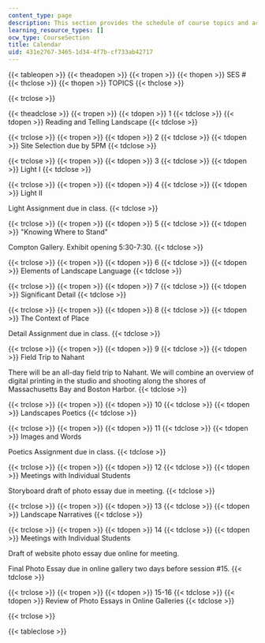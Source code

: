 ```yaml
---
content_type: page
description: This section provides the schedule of course topics and activities.
learning_resource_types: []
ocw_type: CourseSection
title: Calendar
uid: 431e2767-3465-1d34-4f7b-cf733ab42717
---
```


{{< tableopen >}}
{{< theadopen >}}
{{< tropen >}}
{{< thopen >}}
SES #
{{< thclose >}}
{{< thopen >}}
TOPICS
{{< thclose >}}

{{< trclose >}}

{{< theadclose >}}
{{< tropen >}}
{{< tdopen >}}
1
{{< tdclose >}}
{{< tdopen >}}
Reading and Telling Landscape
{{< tdclose >}}

{{< trclose >}}
{{< tropen >}}
{{< tdopen >}}
2
{{< tdclose >}}
{{< tdopen >}}
Site Selection due by 5PM
{{< tdclose >}}

{{< trclose >}}
{{< tropen >}}
{{< tdopen >}}
3
{{< tdclose >}}
{{< tdopen >}}
Light I
{{< tdclose >}}

{{< trclose >}}
{{< tropen >}}
{{< tdopen >}}
4
{{< tdclose >}}
{{< tdopen >}}
Light II  
  
Light Assignment due in class.
{{< tdclose >}}

{{< trclose >}}
{{< tropen >}}
{{< tdopen >}}
5
{{< tdclose >}}
{{< tdopen >}}
"Knowing Where to Stand"  
  
Compton Gallery. Exhibit opening 5:30-7:30.
{{< tdclose >}}

{{< trclose >}}
{{< tropen >}}
{{< tdopen >}}
6
{{< tdclose >}}
{{< tdopen >}}
Elements of Landscape Language
{{< tdclose >}}

{{< trclose >}}
{{< tropen >}}
{{< tdopen >}}
7
{{< tdclose >}}
{{< tdopen >}}
Significant Detail
{{< tdclose >}}

{{< trclose >}}
{{< tropen >}}
{{< tdopen >}}
8
{{< tdclose >}}
{{< tdopen >}}
The Context of Place  
  
Detail Assignment due in class.
{{< tdclose >}}

{{< trclose >}}
{{< tropen >}}
{{< tdopen >}}
9
{{< tdclose >}}
{{< tdopen >}}
Field Trip to Nahant  
  
There will be an all-day field trip to Nahant. We will combine an overview of digital printing in the studio and shooting along the shores of Massachusetts Bay and Boston Harbor.
{{< tdclose >}}

{{< trclose >}}
{{< tropen >}}
{{< tdopen >}}
10
{{< tdclose >}}
{{< tdopen >}}
Landscapes Poetics
{{< tdclose >}}

{{< trclose >}}
{{< tropen >}}
{{< tdopen >}}
11
{{< tdclose >}}
{{< tdopen >}}
Images and Words  
  
Poetics Assignment due in class.
{{< tdclose >}}

{{< trclose >}}
{{< tropen >}}
{{< tdopen >}}
12
{{< tdclose >}}
{{< tdopen >}}
Meetings with Individual Students  
  
Storyboard draft of photo essay due in meeting.
{{< tdclose >}}

{{< trclose >}}
{{< tropen >}}
{{< tdopen >}}
13
{{< tdclose >}}
{{< tdopen >}}
Landscape Narratives
{{< tdclose >}}

{{< trclose >}}
{{< tropen >}}
{{< tdopen >}}
14
{{< tdclose >}}
{{< tdopen >}}
Meetings with Individual Students  
  
Draft of website photo essay due online for meeting.  
  
Final Photo Essay due in online gallery two days before session #15.
{{< tdclose >}}

{{< trclose >}}
{{< tropen >}}
{{< tdopen >}}
15-16
{{< tdclose >}}
{{< tdopen >}}
Review of Photo Essays in Online Galleries
{{< tdclose >}}

{{< trclose >}}

{{< tableclose >}}